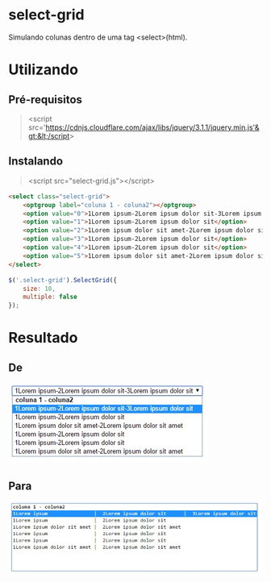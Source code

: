 # select-grid
Simulando colunas dentro de uma tag &lt;select>(html).

# Utilizando

 ## Pré-requisitos
>&lt;script src='https://cdnjs.cloudflare.com/ajax/libs/jquery/3.1.1/jquery.min.js'&gt;&lt;/script&gt;


## Instalando
> &lt;script src="select-grid.js"&gt;&lt;/script&gt;

```html
<select class="select-grid">
    <optgroup label="coluna 1 - coluna2"></optgroup>
    <option value="0">1Lorem ipsum-2Lorem ipsum dolor sit-3Lorem ipsum dolor sit</option>
    <option value="1">1Lorem ipsum-2Lorem ipsum dolor sit</option>
    <option value="2">1Lorem ipsum dolor sit amet-2Lorem ipsum dolor sit amet</option>
    <option value="3">1Lorem ipsum-2Lorem ipsum dolor sit</option>
    <option value="4">1Lorem ipsum-2Lorem ipsum dolor sit</option>
    <option value="5">1Lorem ipsum dolor sit amet-2Lorem ipsum dolor sit amet</option>
</select>
```

```javascript
$('.select-grid').SelectGrid({
    size: 10,
    multiple: false
});
```
# Resultado

## De 
![Tag original](img/original.jpg)
## Para 
![Tag após o script](img/resultado.jpg)